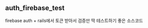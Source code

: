 ## auth_firebase_test

firebase auth + rails에서 토큰 받아서 검증만 딱 테스트하기 좋은 소스코드

[auth_firebase_test]: https://github.com/xojan0120/auth_firebase_test
[Rails+Firebase認証のサンプルアプリ]: https://qiita.com/johnslith/items/6f8742b786b50f8dc0ac
